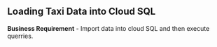 ## Loading Taxi Data into Cloud SQL

**Business Requirement** - Import data into cloud SQL and then execute querries. 



<!--stackedit_data:
eyJoaXN0b3J5IjpbMTA2NjU1ODA3NCwxMjA2MTM3ODk3XX0=
-->